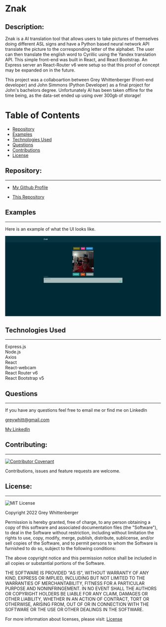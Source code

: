 # Znak

## Description:

Znak is a AI translation tool that allows users to take pictures of themselves doing different ASL signs and have a Python based neural network API translate the picture to the corresponding letter of the alphabet. The user can then translate the english word to Cyrillic using the Yandex translation API. This simple front-end was built in React, and React Bootstrap. An Express server an React-Router v6 were setup so that this proof of concept may be expanded on in the future.  

This project was a collaboartion between Grey Whittenberger (Front-end developer) and John Simmons (Python Developer) as a final project for John's bachelors degree. Unfortunately AI has been taken offline for the time being, as the data-set ended up using over 300gb of storage!


# Table of Contents

- [Repository](#repository)
- [Examples](#examples)
- [Technologies Used](#technologies-used)
- [Questions](#questions)
- [Contributions](#contributing)
- [License](#license)

## Repository:

---

- [My Github Profile](https://github.com/Grey-Whitt)

- [This Repository](https://github.com/Grey-Whitt/znak)

## Examples

---

Here is an example of what the UI looks like.

<img src="./znak.png" alt="znak" width="1000"/>

## Technologies Used

---

Express.js  
Node.js  
Axios  
React  
React-webcam  
React Router v6  
React Bootstrap v5

## Questions

---

If you have any questions feel free to email me or find me on LinkedIn

[greywhitt@gmail.com](mailto:greywhitt@gmail.com)

[My LinkedIn](https://www.linkedin.com/in/grey-whittenberger)

## Contributing:

---

[![Contributor Covenant](https://img.shields.io/badge/Contributor%20Covenant-v2.1%20adopted-ff69b4.svg)](./uploads/CODE_OF_CONDUCT.md)

Contributions, issues and feature requests are welcome.

## License:

---

![MIT License](https://img.shields.io/badge/license-MIT-blue)

Copyright 2022 Grey Whittenberger

Permission is hereby granted, free of charge, to any person obtaining a copy of this software and associated documentation files (the "Software"), to deal in the Software without restriction, including without limitation the rights to use, copy, modify, merge, publish, distribute, sublicense, and/or sell copies of the Software, and to permit persons to whom the Software is furnished to do so, subject to the following conditions:

The above copyright notice and this permission notice shall be included in all copies or substantial portions of the Software.

THE SOFTWARE IS PROVIDED "AS IS", WITHOUT WARRANTY OF ANY KIND, EXPRESS OR IMPLIED, INCLUDING BUT NOT LIMITED TO THE WARRANTIES OF MERCHANTABILITY, FITNESS FOR A PARTICULAR PURPOSE AND NONINFRINGEMENT. IN NO EVENT SHALL THE AUTHORS OR COPYRIGHT HOLDERS BE LIABLE FOR ANY CLAIM, DAMAGES OR OTHER LIABILITY, WHETHER IN AN ACTION OF CONTRACT, TORT OR OTHERWISE, ARISING FROM, OUT OF OR IN CONNECTION WITH THE SOFTWARE OR THE USE OR OTHER DEALINGS IN THE SOFTWARE.

For more information about licenses, please visit:
[License](https://opensource.org/licenses/MIT)
